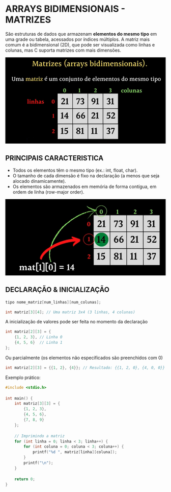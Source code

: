 # ARRAYS BIDIMENSIONAIS - MATRIZES

São estruturas de dados que armazenam **elementos do mesmo tipo** em uma grade ou tabela, acessados por índices múltiplos. A matriz mais comum é a bidimensional (2D), que pode ser visualizada como linhas e colunas, mas C suporta matrizes com mais dimensões.

![matriz](../IMG/matriz.png)

## PRINCIPAIS CARACTERISTICA

- Todos os elementos têm o mesmo tipo (ex.: int, float, char).
- O tamanho de cada dimensão é fixo na declaração (a menos que seja alocado dinamicamente).
- Os elementos são armazenados em memória de forma contígua, em ordem de linha (row-major order).

![matriz](../IMG/matriz_indices.png)


## DECLARAÇÃO & INICIALIZAÇÃO

~~~c
tipo nome_matriz[num_linhas][num_colunas];
~~~

~~~c
int matriz[3][4]; // Uma matriz 3x4 (3 linhas, 4 colunas)
~~~

A inicialização de valores pode ser feita no momento da declaração

~~~c
int matriz[2][3] = {
    {1, 2, 3}, // Linha 0
    {4, 5, 6}  // Linha 1
};
~~~

Ou parcialmente (os elementos não especificados são preenchidos com 0)
~~~c
int matriz[2][3] = {{1, 2}, {4}}; // Resultado: {{1, 2, 0}, {4, 0, 0}}
~~~


Exemplo prático:

~~~c
#include <stdio.h>

int main() {
    int matriz[3][3] = {
        {1, 2, 3},
        {4, 5, 6},
        {7, 8, 9}
    };
    
    // Imprimindo a matriz
    for (int linha = 0; linha < 3; linha++) {
        for (int coluna = 0; coluna < 3; coluna++) {
            printf("%d ", matriz[linha][coluna]);
        }
        printf("\n");
    }
    
    return 0;
}
~~~